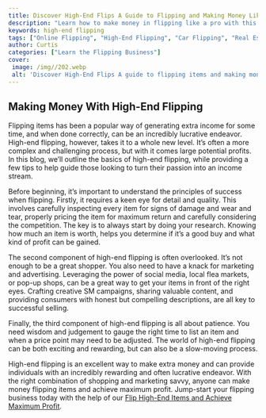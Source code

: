 ```yaml
---
title: Discover High-End Flips A Guide to Flipping and Making Money Like a Pro
description: "Learn how to make money in flipping like a pro with this comprehensive guide to high-end flipping Discover tips tricks and strategies to help you maximize profits while minimizing risk"
keywords: high-end flipping
tags: ["Online Flipping", "High-End Flipping", "Car Flipping", "Real Estate Flipping"]
author: Curtis
categories: ["Learn the Flipping Business"]
cover: 
 image: /img//202.webp
 alt: 'Discover High-End Flips A guide to flipping items and making money like a pro'
---
```

## Making Money With High-End Flipping
Flipping items has been a popular way of generating extra income for some time, and when done correctly, can be an incredibly lucrative endeavor. High-end flipping, however, takes it to a whole new level. It’s often a more complex and challenging process, but with it comes large potential profits. In this blog, we’ll outline the basics of high-end flipping, while providing a few tips to help guide those looking to turn their passion into an income stream. 

Before beginning, it’s important to understand the principles of success when flipping. Firstly, it requires a keen eye for detail and quality. This involves carefully inspecting every item for signs of damage and wear and tear, properly pricing the item for maximum return and carefully considering the competition. The key is to always start by doing your research. Knowing how much an item is worth, helps you determine if it’s a good buy and what kind of profit can be gained. 

The second component of high-end flipping is often overlooked. It’s not enough to be a great shopper. You also need to have a knack for marketing and advertising. Leveraging the power of social media, local flea markets, or pop-up shops, can be a great way to get your items in front of the right eyes. Crafting creative SM campaigns, sharing valuable content, and providing consumers with honest but compelling descriptions, are all key to successful selling.

Finally, the third component of high-end flipping is all about patience. You need wisdom and judgement to gauge the right time to list an item and when a price point may need to be adjusted. The world of high-end flipping can be both exciting and rewarding, but can also be a slow-moving process. 

High-end flipping is an excellent way to make extra money and can provide individuals with an incredibly rewarding and often lucrative endeavor. With the right combination of shopping and marketing savvy, anyone can make money flipping items and achieve maximum profit. Jump-start your flipping business today with the help of our [Flip High-End Items and Achieve Maximum Profit](/high-end-flipping).
